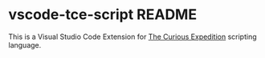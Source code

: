 # vscode-tce-script README

This is a Visual Studio Code Extension for [The Curious Expedition](http://curious-expedition.com) scripting language.